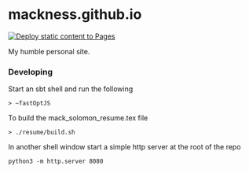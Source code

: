 # mackness.github.io

[![Deploy static content to Pages](https://github.com/mackness/mackness.github.io/actions/workflows/static.yml/badge.svg)](https://github.com/mackness/mackness.github.io/actions/workflows/static.yml)

My humble personal site.

### Developing

Start an sbt shell and run the following
```
> ~fastOptJS
```
To build the mack_solomon_resume.tex file
```
> ./resume/build.sh 
```

In another shell window start a simple http server at the root of the repo
```
python3 -m http.server 8080
```